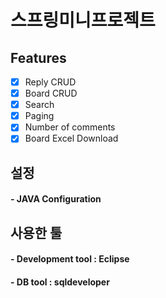 # 스프링미니프로젝트

## Features

- [x] Reply CRUD
- [x] Board CRUD
- [x] Search 
- [x] Paging
- [x] Number of comments
- [x] Board Excel Download

## 설정

####  - JAVA Configuration

## 사용한 툴 

#### - Development tool : Eclipse 
#### - DB tool : sqldeveloper




